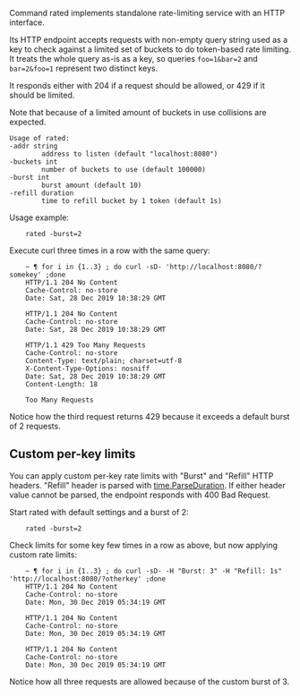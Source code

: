 Command rated implements standalone rate-limiting service with an HTTP
interface.

Its HTTP endpoint accepts requests with non-empty query string used as a key to
check against a limited set of buckets to do token-based rate limiting. It
treats the whole query as-is as a key, so queries `foo=1&bar=2` and
`bar=2&foo=1` represent two distinct keys.

It responds either with 204 if a request should be allowed, or 429 if it should
be limited.

Note that because of a limited amount of buckets in use collisions are
expected.

    Usage of rated:
    -addr string
            address to listen (default "localhost:8080")
    -buckets int
            number of buckets to use (default 100000)
    -burst int
            burst amount (default 10)
    -refill duration
            time to refill bucket by 1 token (default 1s)

Usage example:

        rated -burst=2

Execute curl three times in a row with the same query:

        ~ ¶ for i in {1..3} ; do curl -sD- 'http://localhost:8080/?somekey' ;done
        HTTP/1.1 204 No Content
        Cache-Control: no-store
        Date: Sat, 28 Dec 2019 10:38:29 GMT

        HTTP/1.1 204 No Content
        Cache-Control: no-store
        Date: Sat, 28 Dec 2019 10:38:29 GMT

        HTTP/1.1 429 Too Many Requests
        Cache-Control: no-store
        Content-Type: text/plain; charset=utf-8
        X-Content-Type-Options: nosniff
        Date: Sat, 28 Dec 2019 10:38:29 GMT
        Content-Length: 18

        Too Many Requests

Notice how the third request returns 429 because it exceeds a default burst of
2 requests.

## Custom per-key limits

You can apply custom per-key rate limits with "Burst" and "Refill" HTTP
headers. "Refill" header is parsed with
[time.ParseDuration](https://golang.org/pkg/time/#ParseDuration). If either
header value cannot be parsed, the endpoint responds with 400 Bad Request.

Start rated with default settings and a burst of 2:

        rated -burst=2

Check limits for some key few times in a row as above, but now applying custom
rate limits:

        ~ ¶ for i in {1..3} ; do curl -sD- -H "Burst: 3" -H "Refill: 1s" 'http://localhost:8080/?otherkey' ;done
        HTTP/1.1 204 No Content
        Cache-Control: no-store
        Date: Mon, 30 Dec 2019 05:34:19 GMT

        HTTP/1.1 204 No Content
        Cache-Control: no-store
        Date: Mon, 30 Dec 2019 05:34:19 GMT

        HTTP/1.1 204 No Content
        Cache-Control: no-store
        Date: Mon, 30 Dec 2019 05:34:19 GMT

Notice how all three requests are allowed because of the custom burst of 3.
